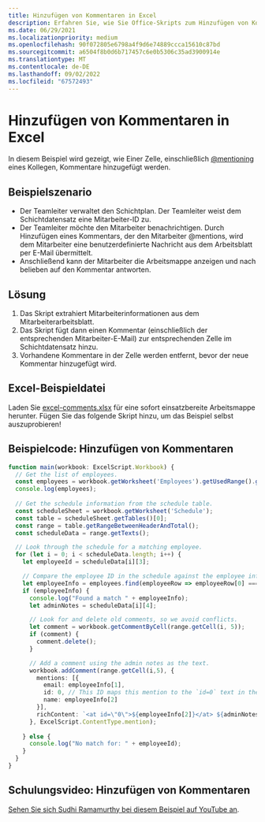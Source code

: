 ```yaml
---
title: Hinzufügen von Kommentaren in Excel
description: Erfahren Sie, wie Sie Office-Skripts zum Hinzufügen von Kommentaren in einem Arbeitsblatt verwenden.
ms.date: 06/29/2021
ms.localizationpriority: medium
ms.openlocfilehash: 90f072805e6798a4f9d6e74889ccca15610c87bd
ms.sourcegitcommit: a6504f8b0d6b717457c6e0b5306c35ad3900914e
ms.translationtype: MT
ms.contentlocale: de-DE
ms.lasthandoff: 09/02/2022
ms.locfileid: "67572493"
---
```

# <a name="add-comments-in-excel"></a>Hinzufügen von Kommentaren in Excel

In diesem Beispiel wird gezeigt, wie Einer Zelle, einschließlich [@mentioning](https://support.microsoft.com/office/90701709-5dc1-41c7-aa48-b01d4a46e8c7) eines Kollegen, Kommentare hinzugefügt werden.

## <a name="example-scenario"></a>Beispielszenario

* Der Teamleiter verwaltet den Schichtplan. Der Teamleiter weist dem Schichtdatensatz eine Mitarbeiter-ID zu.
* Der Teamleiter möchte den Mitarbeiter benachrichtigen. Durch Hinzufügen eines Kommentars, der den Mitarbeiter @mentions, wird dem Mitarbeiter eine benutzerdefinierte Nachricht aus dem Arbeitsblatt per E-Mail übermittelt.
* Anschließend kann der Mitarbeiter die Arbeitsmappe anzeigen und nach belieben auf den Kommentar antworten.

## <a name="solution"></a>Lösung

1. Das Skript extrahiert Mitarbeiterinformationen aus dem Mitarbeiterarbeitsblatt.
1. Das Skript fügt dann einen Kommentar (einschließlich der entsprechenden Mitarbeiter-E-Mail) zur entsprechenden Zelle im Schichtdatensatz hinzu.
1. Vorhandene Kommentare in der Zelle werden entfernt, bevor der neue Kommentar hinzugefügt wird.

## <a name="sample-excel-file"></a>Excel-Beispieldatei

Laden Sie [excel-comments.xlsx](excel-comments.xlsx) für eine sofort einsatzbereite Arbeitsmappe herunter. Fügen Sie das folgende Skript hinzu, um das Beispiel selbst auszuprobieren!

## <a name="sample-code-add-comments"></a>Beispielcode: Hinzufügen von Kommentaren

```TypeScript
function main(workbook: ExcelScript.Workbook) {
  // Get the list of employees.
  const employees = workbook.getWorksheet('Employees').getUsedRange().getTexts();
  console.log(employees); 
  
  // Get the schedule information from the schedule table.
  const scheduleSheet = workbook.getWorksheet('Schedule');
  const table = scheduleSheet.getTables()[0];
  const range = table.getRangeBetweenHeaderAndTotal();
  const scheduleData = range.getTexts();

  // Look through the schedule for a matching employee.
  for (let i = 0; i < scheduleData.length; i++) {
    let employeeId = scheduleData[i][3];

    // Compare the employee ID in the schedule against the employee information table.
    let employeeInfo = employees.find(employeeRow => employeeRow[0] === employeeId);
    if (employeeInfo) {
      console.log("Found a match " + employeeInfo);
      let adminNotes = scheduleData[i][4];

      // Look for and delete old comments, so we avoid conflicts.
      let comment = workbook.getCommentByCell(range.getCell(i, 5));
      if (comment) {
        comment.delete();
      }

      // Add a comment using the admin notes as the text.
      workbook.addComment(range.getCell(i,5), {
        mentions: [{
          email: employeeInfo[1],
          id: 0, // This ID maps this mention to the `id=0` text in the comment.
          name: employeeInfo[2]
        }],
        richContent: `<at id=\"0\">${employeeInfo[2]}</at> ${adminNotes}`
      }, ExcelScript.ContentType.mention);        
      
    } else {
      console.log("No match for: " + employeeId);
    }
  }
}
```

## <a name="training-video-add-comments"></a>Schulungsvideo: Hinzufügen von Kommentaren

[Sehen Sie sich Sudhi Ramamurthy bei diesem Beispiel auf YouTube an](https://youtu.be/CpR78nkaOFw).
